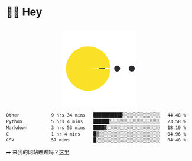
# 👋🏻 Hey
<div align="center">
	<br>
	<img src="https://raw.githubusercontent.com/Aniket965/Aniket965/master/pacman.svg?sanitize=true" width="200" height="200">
	<br>
</div>

<!--START_SECTION:waka-->

```txt
Other            9 hrs 34 mins   ███████████░░░░░░░░░░░░░░   44.48 %
Python           5 hrs 4 mins    ██████░░░░░░░░░░░░░░░░░░░   23.58 %
Markdown         3 hrs 53 mins   ████▓░░░░░░░░░░░░░░░░░░░░   18.10 %
C                1 hr 4 mins     █▒░░░░░░░░░░░░░░░░░░░░░░░   04.96 %
CSV              57 mins         █░░░░░░░░░░░░░░░░░░░░░░░░   04.48 %
```

<!--END_SECTION:waka-->

 ➡️  来我的网站瞧瞧吗？[这里](https://www.shaolongfei.com)
